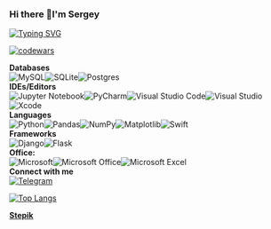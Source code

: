### Hi there 👋I'm Sergey  
[![Typing SVG](https://readme-typing-svg.herokuapp.com?color=%2336BCF7&lines=I+am+beginner+developer)](https://git.io/typing-svg)

[![codewars](https://www.codewars.com/users/Sergey_Krutko/badges/micro)](https://www.codewars.com/users/Sergey_Krutko)

**Databases**  
![MySQL](https://img.shields.io/badge/mysql-%2300f.svg?style=for-the-badge&logo=mysql&logoColor=white)![SQLite](https://img.shields.io/badge/sqlite-%2307405e.svg?style=for-the-badge&logo=sqlite&logoColor=white)![Postgres](https://img.shields.io/badge/postgres-%23316192.svg?style=for-the-badge&logo=postgresql&logoColor=white)  
**IDEs/Editors**  
![Jupyter Notebook](https://img.shields.io/badge/jupyter-%23FA0F00.svg?style=for-the-badge&logo=jupyter&logoColor=white)![PyCharm](https://img.shields.io/badge/pycharm-143?style=for-the-badge&logo=pycharm&logoColor=black&color=black&labelColor=green)![Visual Studio Code](https://img.shields.io/badge/Visual%20Studio%20Code-0078d7.svg?style=for-the-badge&logo=visual-studio-code&logoColor=white)![Visual Studio](https://img.shields.io/badge/Visual%20Studio-5C2D91.svg?style=for-the-badge&logo=visual-studio&logoColor=white)![Xcode](https://img.shields.io/badge/Xcode-007ACC?style=for-the-badge&logo=Xcode&logoColor=white)  
**Languages**  
![Python](https://img.shields.io/badge/python-3670A0?style=for-the-badge&logo=python&logoColor=ffdd54)![Pandas](https://img.shields.io/badge/pandas-%23150458.svg?style=for-the-badge&logo=pandas&logoColor=white)![NumPy](https://img.shields.io/badge/numpy-%23013243.svg?style=for-the-badge&logo=numpy&logoColor=white)![Matplotlib](https://img.shields.io/badge/Matplotlib-%23ffffff.svg?style=for-the-badge&logo=Matplotlib&logoColor=black)![Swift](https://img.shields.io/badge/swift-F54A2A?style=for-the-badge&logo=swift&logoColor=white)  
**Frameworks**  
![Django](https://img.shields.io/badge/django-%23092E20.svg?style=for-the-badge&logo=django&logoColor=white)![Flask](https://img.shields.io/badge/flask-%23000.svg?style=for-the-badge&logo=flask&logoColor=white)  
**Office:**  
![Microsoft](https://img.shields.io/badge/Microsoft-0078D4?style=for-the-badge&logo=microsoft&logoColor=white)![Microsoft Office](https://img.shields.io/badge/Microsoft_Office-D83B01?style=for-the-badge&logo=microsoft-office&logoColor=white)![Microsoft Excel](https://img.shields.io/badge/Microsoft_Excel-217346?style=for-the-badge&logo=microsoft-excel&logoColor=white)  
**Connect with me**  
[![Telegram](https://img.shields.io/badge/Telegram-2CA5E0?style=for-the-badge&logo=telegram&logoColor=white)](https://t.me/magnus_red)  

<!---Для компактной версии-->
[![Top Langs](https://github-readme-stats.vercel.app/api/top-langs/?username=magnusred1986&layout=compact)](https://github.com/anuraghazra/github-readme-stats)  

**[Stepik](https://stepik.org/users/134975621)**
